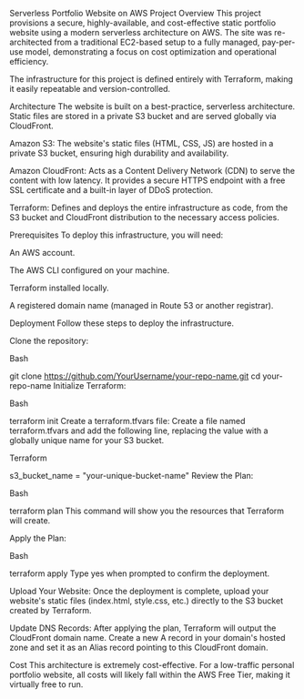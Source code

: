 Serverless Portfolio Website on AWS
Project Overview
This project provisions a secure, highly-available, and cost-effective static portfolio website using a modern serverless architecture on AWS. The site was re-architected from a traditional EC2-based setup to a fully managed, pay-per-use model, demonstrating a focus on cost optimization and operational efficiency.

The infrastructure for this project is defined entirely with Terraform, making it easily repeatable and version-controlled.

Architecture
The website is built on a best-practice, serverless architecture. Static files are stored in a private S3 bucket and are served globally via CloudFront.

Amazon S3: The website's static files (HTML, CSS, JS) are hosted in a private S3 bucket, ensuring high durability and availability.

Amazon CloudFront: Acts as a Content Delivery Network (CDN) to serve the content with low latency. It provides a secure HTTPS endpoint with a free SSL certificate and a built-in layer of DDoS protection.

Terraform: Defines and deploys the entire infrastructure as code, from the S3 bucket and CloudFront distribution to the necessary access policies.

Prerequisites
To deploy this infrastructure, you will need:

An AWS account.

The AWS CLI configured on your machine.

Terraform installed locally.

A registered domain name (managed in Route 53 or another registrar).

Deployment
Follow these steps to deploy the infrastructure.

Clone the repository:

Bash

git clone https://github.com/YourUsername/your-repo-name.git
cd your-repo-name
Initialize Terraform:

Bash

terraform init
Create a terraform.tfvars file:
Create a file named terraform.tfvars and add the following line, replacing the value with a globally unique name for your S3 bucket.

Terraform

s3_bucket_name = "your-unique-bucket-name"
Review the Plan:

Bash

terraform plan
This command will show you the resources that Terraform will create.

Apply the Plan:

Bash

terraform apply
Type yes when prompted to confirm the deployment.

Upload Your Website:
Once the deployment is complete, upload your website's static files (index.html, style.css, etc.) directly to the S3 bucket created by Terraform.

Update DNS Records:
After applying the plan, Terraform will output the CloudFront domain name. Create a new A record in your domain's hosted zone and set it as an Alias record pointing to this CloudFront domain.

Cost
This architecture is extremely cost-effective. For a low-traffic personal portfolio website, all costs will likely fall within the AWS Free Tier, making it virtually free to run.

